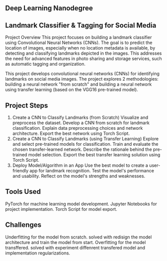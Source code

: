 ## Deep Learning Nanodegree 
## Landmark Classifier & Tagging for Social Media
Project Overview
This project focuses on building a landmark classifier using Convolutional Neural Networks (CNNs). The goal is to predict the location of images, especially when no location metadata is available, by detecting and classifying landmarks depicted in the images. This addresses the need for advanced features in photo sharing and storage services, such as automatic tagging and organization.

This project develops convolutional neural networks (CNNs) for identifying landmarks on social media images. The project explores 2 methodologies: building a neural network "from scratch" and building a neural network using transfer learning (based on the VGG16 pre-trained model).

## Project Steps
1. Create a CNN to Classify Landmarks (from Scratch)
Visualize and preprocess the dataset.
Develop a CNN from scratch for landmark classification.
Explain data preprocessing choices and network architecture.
Export the best network using Torch Script.
2. Create a CNN to Classify Landmarks (using Transfer Learning)
Explore and select pre-trained models for classification.
Train and evaluate the chosen transfer-learned network.
Describe the rationale behind the pre-trained model selection.
Export the best transfer learning solution using Torch Script.
3. Deploy Model/Algorithm in an App
Use the best model to create a user-friendly app for landmark recognition.
Test the model's performance and usability.
Reflect on the model's strengths and weaknesses.

## Tools Used
PyTorch for machine learning model development.
Jupyter Notebooks for project implementation.
Torch Script for model export.

## Challenges
Underfitting for the model from scratch. solved with redisign the model architecture and train the model from start.
Overfitting for the model transffered. solved with experiment diffenrent transfered model and implementation regularizations.
